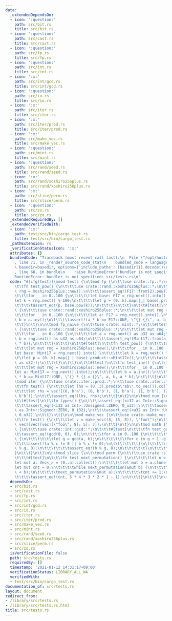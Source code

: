 ```yaml
---
data:
  _extendedDependsOn:
  - icon: ':question:'
    path: src/bit.rs
    title: src/bit.rs
  - icon: ':question:'
    path: src/cast.rs
    title: src/cast.rs
  - icon: ':question:'
    path: src/fp.rs
    title: src/fp.rs
  - icon: ':question:'
    path: src/int.rs
    title: src/int.rs
  - icon: ':x:'
    path: src/int/gcd.rs
    title: src/int/gcd.rs
  - icon: ':question:'
    path: src/io.rs
    title: src/io.rs
  - icon: ':x:'
    path: src/iter.rs
    title: src/iter.rs
  - icon: ':x:'
    path: src/iter/prod.rs
    title: src/iter/prod.rs
  - icon: ':x:'
    path: src/make_vec.rs
    title: src/make_vec.rs
  - icon: ':question:'
    path: src/mint.rs
    title: src/mint.rs
  - icon: ':question:'
    path: src/rand/seed.rs
    title: src/rand/seed.rs
  - icon: ':x:'
    path: src/rand/xoshiro256plus.rs
    title: src/rand/xoshiro256plus.rs
  - icon: ':x:'
    path: src/slice/perm.rs
    title: src/slice/perm.rs
  - icon: ':question:'
    path: src/zo.rs
    title: src/zo.rs
  _extendedRequiredBy: []
  _extendedVerifiedWith:
  - icon: ':x:'
    path: test/src/bin/cargo_test.rs
    title: test/src/bin/cargo_test.rs
  _pathExtension: rs
  _verificationStatusIcon: ':x:'
  attributes: {}
  bundledCode: "Traceback (most recent call last):\n  File \"/opt/hostedtoolcache/Python/3.9.1/x64/lib/python3.9/site-packages/onlinejudge_verify/documentation/build.py\"\
    , line 71, in _render_source_code_stat\n    bundled_code = language.bundle(stat.path,\
    \ basedir=basedir, options={'include_paths': [basedir]}).decode()\n  File \"/opt/hostedtoolcache/Python/3.9.1/x64/lib/python3.9/site-packages/onlinejudge_verify/languages/user_defined.py\"\
    , line 68, in bundle\n    raise RuntimeError('bundler is not specified: {}'.format(path.as_posix()))\n\
    RuntimeError: bundler is not specified: src/tests.rs\n"
  code: "#[cfg(test)]\nmod tests {\n\tmod fp {\n\t\tuse crate::fp::*;\n\t\t#[test]\n\
    \t\tfn test_pow() {\n\t\t\tuse crate::rand::xoshiro256plus::*;\n\t\t\tlet mut\
    \ rng = Xoshiro256plus::new();\n\t\t\tassert_eq!(F17::from(2).pow(3), F17::from(8));\n\
    \t\t\tfor _ in 0..100 {\n\t\t\t\tlet base: F17 = rng.next().into();\n\t\t\t\t\
    let k = rng.next() % 100;\n\t\t\t\tlet p = (0..k).map(|_| base).product::<F17>();\n\
    \t\t\t\tassert_eq!(p, base.pow(k));\n\t\t\t}\n\t\t}\n\t\t#[test]\n\t\tfn test_inv()\
    \ {\n\t\t\tuse crate::rand::xoshiro256plus::*;\n\t\t\tlet mut rng = Xoshiro256plus::new();\n\
    \t\t\tfor _ in 0..100 {\n\t\t\t\tlet a: F17 = rng.next().into();\n\t\t\t\tlet\
    \ b = a.inv();\n\t\t\t\tassert!(a * b == F17::ONE, \"{} {}\", a, b);\n\t\t\t}\n\
    \t\t}\n\t}\n\n\tmod fp_naive {\n\t\tuse crate::mint::*;\n\t\t#[test]\n\t\tfn test_mul()\
    \ {\n\t\t\tuse crate::rand::xoshiro256plus::*;\n\t\t\tlet mut rng = Xoshiro256plus::new();\n\
    \t\t\tfor _ in 0..100 {\n\t\t\t\tlet a = rng.next() as u32 as u64;\n\t\t\t\tlet\
    \ b = rng.next() as u32 as u64;\n\t\t\t\tassert_eq!(Mint17::from(a) * b, Mint17::from(a\
    \ * b));\n\t\t\t}\n\t\t}\n\t\t#[test]\n\t\tfn test_pow() {\n\t\t\tuse crate::rand::xoshiro256plus::*;\n\
    \t\t\tlet mut rng = Xoshiro256plus::new();\n\t\t\tfor _ in 0..100 {\n\t\t\t\t\
    let base: Mint17 = rng.next().into();\n\t\t\t\tlet k = rng.next() % 100;\n\t\t\
    \t\tlet p = (0..k).map(|_| base).product::<Mint17>();\n\t\t\t\tassert_eq!(p, base.pow(k\
    \ as u32));\n\t\t\t}\n\t\t}\n\t\t#[test]\n\t\tfn test_inv() {\n\t\t\tuse crate::rand::xoshiro256plus::*;\n\
    \t\t\tlet mut rng = Xoshiro256plus::new();\n\t\t\tfor _ in 0..100 {\n\t\t\t\t\
    let a: Mint17 = rng.next().into();\n\t\t\t\tlet b = a.inv();\n\t\t\t\tassert!(a\
    \ * b == Mint17::ONE, \"{} * {} = {}\", a, b, a * b);\n\t\t\t}\n\t\t}\n\t}\n\n\
    \tmod iter {\n\t\tuse crate::iter::prod::*;\n\t\tuse crate::iter::*;\n\t\t#[test]\n\
    \t\tfn test() {\n\t\t\tlet lhs = (0..3).prod(b\"ab\".to_vec()).collect_vec();\n\
    \t\t\tlet rhs = vec![(0, b'a'), (0, b'b'), (1, b'a'), (1, b'b'), (2, b'a'), (2,\
    \ b'b')];\n\t\t\tassert_eq!(lhs, rhs);\n\t\t}\n\t}\n\n\tmod num {\n\t\tuse crate::int::*;\n\
    \t\t#[test]\n\t\tfn types() {\n\t\t\tassert_eq!(<i32 as Int>::Signed::ZERO, 0_i32);\n\
    \t\t\tassert_eq!(<i32 as Int>::Unsigned::ZERO, 0_u32);\n\t\t\tassert_eq!(<u32\
    \ as Int>::Signed::ZERO, 0_i32);\n\t\t\tassert_eq!(<u32 as Int>::Unsigned::ZERO,\
    \ 0_u32);\n\t\t}\n\t}\n\n\tmod make_vec {\n\t\tuse crate::make_vec::*;\n\t\t#[test]\n\
    \t\tfn test() {\n\t\t\tlet v = make_vec((3, (5, 8)), \"foo\");\n\t\t\tassert_eq!(v,\
    \ vec![vec![vec![\"foo\"; 8]; 5]; 3]);\n\t\t}\n\t}\n\n\tmod math {\n\t\tmod gcd\
    \ {\n\t\t\tuse crate::int::gcd::*;\n\t\t\t#[test]\n\t\t\tfn test_gcd() {\n\t\t\
    \t\tassert_eq!(gcd(0, 0), 0);\n\t\t\t\tfor a in 0..100 {\n\t\t\t\t\tfor b in 1..100\
    \ {\n\t\t\t\t\t\tlet g = gcd(a, b);\n\t\t\t\t\t\tfor c in g + 1..g {\n\t\t\t\t\
    \t\t\tassert!(a % c != 0 || b % c != 0);\n\t\t\t\t\t\t}\n\t\t\t\t\t\tassert_eq!(a\
    \ % g, 0);\n\t\t\t\t\t\tassert_eq!(b % g, 0);\n\t\t\t\t\t}\n\t\t\t\t}\n\t\t\t\
    }\n\t\t}\n\t}\n\n\tmod slice {\n\t\tmod perm {\n\t\t\tuse crate::slice::perm::*;\n\
    \t\t\t#[test]\n\t\t\tfn test_next_permutation() {\n\t\t\t\tlet n = 5;\n\t\t\t\t\
    let mut a: Vec<_> = (0..n).collect();\n\t\t\t\tlet mut b = a.clone();\n\t\t\t\t\
    let mut cnt = 0;\n\t\t\t\twhile next_permutation(&mut b) {\n\t\t\t\t\tassert!(a\
    \ < b);\n\t\t\t\t\tnext_permutation(&mut a);\n\t\t\t\t\tcnt += 1;\n\t\t\t\t}\n\
    \t\t\t\tassert_eq!(cnt, 5 * 4 * 3 * 2 * 1 - 1);\n\t\t\t}\n\t\t}\n\t}\n}\n"
  dependsOn:
  - src/bit.rs
  - src/cast.rs
  - src/fp.rs
  - src/int.rs
  - src/int/gcd.rs
  - src/io.rs
  - src/iter.rs
  - src/iter/prod.rs
  - src/make_vec.rs
  - src/mint.rs
  - src/rand/seed.rs
  - src/rand/xoshiro256plus.rs
  - src/slice/perm.rs
  - src/zo.rs
  isVerificationFile: false
  path: src/tests.rs
  requiredBy: []
  timestamp: '2021-01-12 14:31:17+09:00'
  verificationStatus: LIBRARY_ALL_WA
  verifiedWith:
  - test/src/bin/cargo_test.rs
documentation_of: src/tests.rs
layout: document
redirect_from:
- /library/src/tests.rs
- /library/src/tests.rs.html
title: src/tests.rs
---
```

